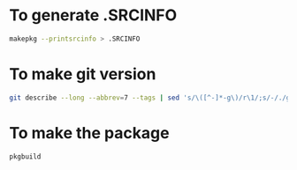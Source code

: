 # To generate .SRCINFO

```bash
makepkg --printsrcinfo > .SRCINFO
```

# To make git version

```bash
git describe --long --abbrev=7 --tags | sed 's/\([^-]*-g\)/r\1/;s/-/./g'
```

# To make the package

```bash
pkgbuild
```
